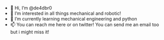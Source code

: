 - 👋 Hi, I’m @de4dbr0
- 👀 I’m interested in all things mechanical and robotic!
- 🌱 I’m currently learning mechanical engineering and python
- 📫 You can reach me here or on twitter! You can send me an email too but i might miss it!

